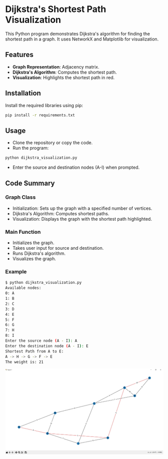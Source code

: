 # Dijkstra's Shortest Path Visualization

This Python program demonstrates Dijkstra's algorithm for finding the shortest path in a graph. It uses NetworkX and Matplotlib for visualization.

## Features

- **Graph Representation**: Adjacency matrix.
- **Dijkstra's Algorithm**: Computes the shortest path.
- **Visualization**: Highlights the shortest path in red.

## Installation

Install the required libraries using pip:

```sh
pip install -r requirements.txt
```
## Usage

- Clone the repository or copy the code.
- Run the program:

```sh
python dijkstra_visualization.py
```
- Enter the source and destination nodes (A-I) when prompted.

## Code Summary

### Graph Class

- Initialization: Sets up the graph with a specified number of vertices.
- Dijkstra's Algorithm: Computes shortest paths.
- Visualization: Displays the graph with the shortest path highlighted.

### Main Function

- Initializes the graph.
- Takes user input for source and destination.
- Runs Dijkstra's algorithm.
- Visualizes the graph.

### Example

```sh
$ python dijkstra_visualization.py
Available nodes:
0: A
1: B
2: C
3: D
4: E
5: F
6: G
7: H
8: I
Enter the source node (A - I): A
Enter the destination node (A - I): E
Shortest Path from A to E:
A -> H -> G -> F -> E
The weight is: 21

```

![Graph Visualization Example](GraphExample.jpg)


